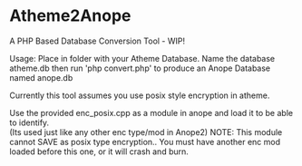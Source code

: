 Atheme2Anope
============

A PHP Based Database Conversion Tool - WIP!


Usage:
 Place in folder with your Atheme Database.
 Name the database atheme.db then run
 'php convert.php' to produce an Anope Database
 named anope.db
 
 Currently this tool assumes you use posix style encryption in atheme.
 
 Use the provided enc_posix.cpp as a module in anope and load it to be able to identify.  
 (Its used just like any other enc type/mod in Anope2)
 NOTE: This module cannot SAVE as posix type encryption.. You must have another enc mod loaded before this one, or it will crash and burn.
